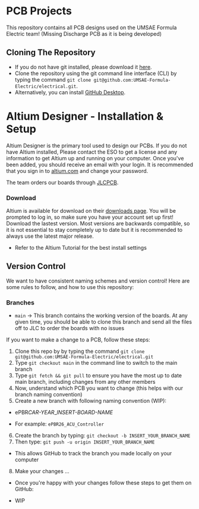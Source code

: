# PCB Projects

This repository contains all PCB designs used on the UMSAE Formula Electric team!
(Missing Discharge PCB as it is being developed)

## Cloning The Repository

- If you do not have git installed, please download it [here](https://git-scm.com/downloads).
- Clone the repository using the git command line interface (CLI) by typing the command `git clone git@github.com:UMSAE-Formula-Electric/electrical.git`.
- Alternatively, you can install [GitHub Desktop](https://desktop.github.com/).

# Altium Designer - Installation & Setup

Altium Designer is the primary tool used to design our PCBs. If you do not have Altium installed, Please contact the ESO to get a license and any information to get Altium up and running on your computer. Once you've been added, you should receive an email with your login. It is recommended that you sign in to [altium.com](https://www.altium.com/) and change your password.

The team orders our boards through [JLCPCB](https://jlcpcb.com/). 

### Download

Altium is available for download on their [downloads page](https://www.altium.com/products/downloads). You will be prompted to log in, so make sure you have your account set up first! Download the lastest version. Most versions are backwards compatible, so it is not essential to stay completely up to date but it is recommended to always use the latest major release.

- Refer to the Altium Tutorial for the best install settings

## Version Control

We want to have consistent naming schemes and version control! Here are some rules to follow, and how to use this repository:

### Branches
- `main` -> This branch contains the working version of the boards. At any given time, you should be able to clone this branch and send all the files off to JLC to order the boards with no issues

If you want to make a change to a PCB, follow these steps:
1. Clone this repo by by typing the command `git clone git@github.com:UMSAE-Formula-Electric/electrical.git`
2. Type `git checkout main` in the command line to switch to the main branch
3. Type `git fetch && git pull` to ensure you have the most up to date main branch, including changes from any other members
4. Now, understand which PCB you want to change (this helps with our branch naming convention)
5. Create a new branch with following naming convention (WIP):

- ePBR*CAR-YEAR*_*INSERT-BOARD-NAME*

- For example: `ePBR26_ACU_Controller`

6. Create the branch by typing: `git checkout -b INSERT_YOUR_BRANCH_NAME`
7. Then type: `git push -u origin INSERT_YOUR_BRANCH_NAME`
- This allows GitHub to track the branch you made locally on your computer
8. Make your changes ...
- Once you're happy with your changes follow these steps to get them on GitHub:


- WIP
